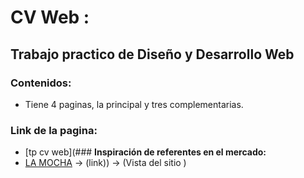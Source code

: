 # CV Web : 

## **Trabajo practico de Diseño y Desarrollo Web**

### **Contenidos:**

- Tiene 4 paginas, la principal y tres complementarias.

### **Link de la pagina:**
- [tp cv web](### **Inspiración de referentes en el mercado:**
- [LA MOCHA](https://www.lamocha.com.tw/default.asp) -> (link)) -> (Vista del sitio )
